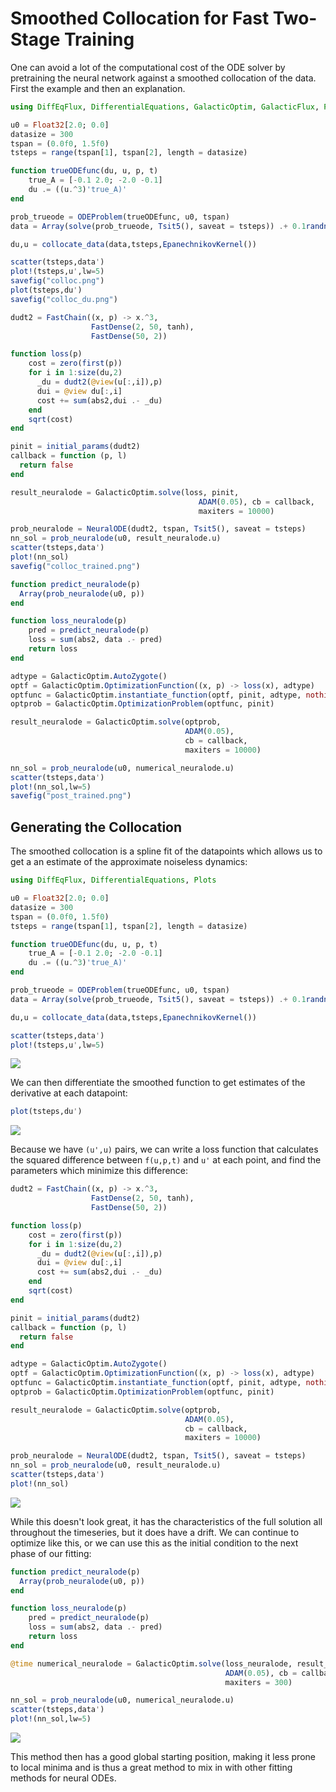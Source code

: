 # Smoothed Collocation for Fast Two-Stage Training

One can avoid a lot of the computational cost of the ODE solver by
pretraining the neural network against a smoothed collocation of the
data. First the example and then an explanation.

```julia
using DiffEqFlux, DifferentialEquations, GalacticOptim, GalacticFlux, Plots

u0 = Float32[2.0; 0.0]
datasize = 300
tspan = (0.0f0, 1.5f0)
tsteps = range(tspan[1], tspan[2], length = datasize)

function trueODEfunc(du, u, p, t)
    true_A = [-0.1 2.0; -2.0 -0.1]
    du .= ((u.^3)'true_A)'
end

prob_trueode = ODEProblem(trueODEfunc, u0, tspan)
data = Array(solve(prob_trueode, Tsit5(), saveat = tsteps)) .+ 0.1randn(2,300)

du,u = collocate_data(data,tsteps,EpanechnikovKernel())

scatter(tsteps,data')
plot!(tsteps,u',lw=5)
savefig("colloc.png")
plot(tsteps,du')
savefig("colloc_du.png")

dudt2 = FastChain((x, p) -> x.^3,
                  FastDense(2, 50, tanh),
                  FastDense(50, 2))

function loss(p)
    cost = zero(first(p))
    for i in 1:size(du,2)
      _du = dudt2(@view(u[:,i]),p)
      dui = @view du[:,i]
      cost += sum(abs2,dui .- _du)
    end
    sqrt(cost)
end

pinit = initial_params(dudt2)
callback = function (p, l)
  return false
end

result_neuralode = GalacticOptim.solve(loss, pinit,
                                          ADAM(0.05), cb = callback,
                                          maxiters = 10000)

prob_neuralode = NeuralODE(dudt2, tspan, Tsit5(), saveat = tsteps)
nn_sol = prob_neuralode(u0, result_neuralode.u)
scatter(tsteps,data')
plot!(nn_sol)
savefig("colloc_trained.png")

function predict_neuralode(p)
  Array(prob_neuralode(u0, p))
end

function loss_neuralode(p)
    pred = predict_neuralode(p)
    loss = sum(abs2, data .- pred)
    return loss
end

adtype = GalacticOptim.AutoZygote()
optf = GalacticOptim.OptimizationFunction((x, p) -> loss(x), adtype)
optfunc = GalacticOptim.instantiate_function(optf, pinit, adtype, nothing)
optprob = GalacticOptim.OptimizationProblem(optfunc, pinit)

result_neuralode = GalacticOptim.solve(optprob,
                                       ADAM(0.05),
                                       cb = callback,
                                       maxiters = 10000)

nn_sol = prob_neuralode(u0, numerical_neuralode.u)
scatter(tsteps,data')
plot!(nn_sol,lw=5)
savefig("post_trained.png")
```

## Generating the Collocation

The smoothed collocation is a spline fit of the datapoints which allows
us to get a an estimate of the approximate noiseless dynamics:

```julia
using DiffEqFlux, DifferentialEquations, Plots

u0 = Float32[2.0; 0.0]
datasize = 300
tspan = (0.0f0, 1.5f0)
tsteps = range(tspan[1], tspan[2], length = datasize)

function trueODEfunc(du, u, p, t)
    true_A = [-0.1 2.0; -2.0 -0.1]
    du .= ((u.^3)'true_A)'
end

prob_trueode = ODEProblem(trueODEfunc, u0, tspan)
data = Array(solve(prob_trueode, Tsit5(), saveat = tsteps)) .+ 0.1randn(2,300)

du,u = collocate_data(data,tsteps,EpanechnikovKernel())

scatter(tsteps,data')
plot!(tsteps,u',lw=5)
```

![](https://user-images.githubusercontent.com/1814174/87254751-d8177600-c452-11ea-9095-3af303d9b975.png)

We can then differentiate the smoothed function to get estimates of the
derivative at each datapoint:

```julia
plot(tsteps,du')
```

![](https://user-images.githubusercontent.com/1814174/87254752-d8b00c80-c452-11ea-8011-7fd667b87311.png)

Because we have `(u',u)` pairs, we can write a loss function that
calculates the squared difference between `f(u,p,t)` and `u'` at each
point, and find the parameters which minimize this difference:

```julia
dudt2 = FastChain((x, p) -> x.^3,
                  FastDense(2, 50, tanh),
                  FastDense(50, 2))

function loss(p)
    cost = zero(first(p))
    for i in 1:size(du,2)
      _du = dudt2(@view(u[:,i]),p)
      dui = @view du[:,i]
      cost += sum(abs2,dui .- _du)
    end
    sqrt(cost)
end

pinit = initial_params(dudt2)
callback = function (p, l)
  return false
end

adtype = GalacticOptim.AutoZygote()
optf = GalacticOptim.OptimizationFunction((x, p) -> loss(x), adtype)
optfunc = GalacticOptim.instantiate_function(optf, pinit, adtype, nothing)
optprob = GalacticOptim.OptimizationProblem(optfunc, pinit)

result_neuralode = GalacticOptim.solve(optprob,
                                       ADAM(0.05),
                                       cb = callback,
                                       maxiters = 10000)

prob_neuralode = NeuralODE(dudt2, tspan, Tsit5(), saveat = tsteps)
nn_sol = prob_neuralode(u0, result_neuralode.u)
scatter(tsteps,data')
plot!(nn_sol)
```

![](https://user-images.githubusercontent.com/1814174/87254749-d8177600-c452-11ea-9643-86c6375fa493.png)

While this doesn't look great, it has the characteristics of the
full solution all throughout the timeseries, but it does have a drift.
We can continue to optimize like this, or we can use this as the
initial condition to the next phase of our fitting:

```julia
function predict_neuralode(p)
  Array(prob_neuralode(u0, p))
end

function loss_neuralode(p)
    pred = predict_neuralode(p)
    loss = sum(abs2, data .- pred)
    return loss
end

@time numerical_neuralode = GalacticOptim.solve(loss_neuralode, result_neuralode.u,
                                                ADAM(0.05), cb = callback,
                                                maxiters = 300)

nn_sol = prob_neuralode(u0, numerical_neuralode.u)
scatter(tsteps,data')
plot!(nn_sol,lw=5)
```

![](https://user-images.githubusercontent.com/1814174/87254750-d8177600-c452-11ea-8cfa-3f805beaf0aa.png)

This method then has a good global starting position, making it less
prone to local minima and is thus a great method to mix in with other
fitting methods for neural ODEs.
